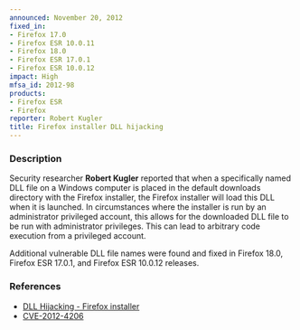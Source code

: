 ```yaml
---
announced: November 20, 2012
fixed_in:
- Firefox 17.0
- Firefox ESR 10.0.11
- Firefox 18.0
- Firefox ESR 17.0.1
- Firefox ESR 10.0.12
impact: High
mfsa_id: 2012-98
products:
- Firefox ESR
- Firefox
reporter: Robert Kugler
title: Firefox installer DLL hijacking
---
```


<h3>Description</h3>

<p>Security researcher <strong>Robert Kugler</strong> reported that when a specifically named DLL file on a Windows computer is placed in the default downloads directory with the Firefox installer, the Firefox installer will load this DLL when it is launched. In circumstances where the installer is run by an administrator privileged account, this allows for the downloaded DLL file to be run with administrator privileges. This can lead to arbitrary code execution from a privileged account. 
</p>

<p class="note">Additional vulnerable DLL file names were found and fixed in Firefox 18.0, Firefox ESR 17.0.1, and Firefox ESR 10.0.12 releases.</p> 

<h3>References</h3>

<ul>
  <li><a href="https://bugzilla.mozilla.org/show_bug.cgi?id=792106">
      DLL Hijacking - Firefox installer</a></li>
  <li><a href="http://cve.mitre.org/cgi-bin/cvename.cgi?name=CVE-2012-4206" class="ex-ref">CVE-2012-4206</a></li>
</ul>



